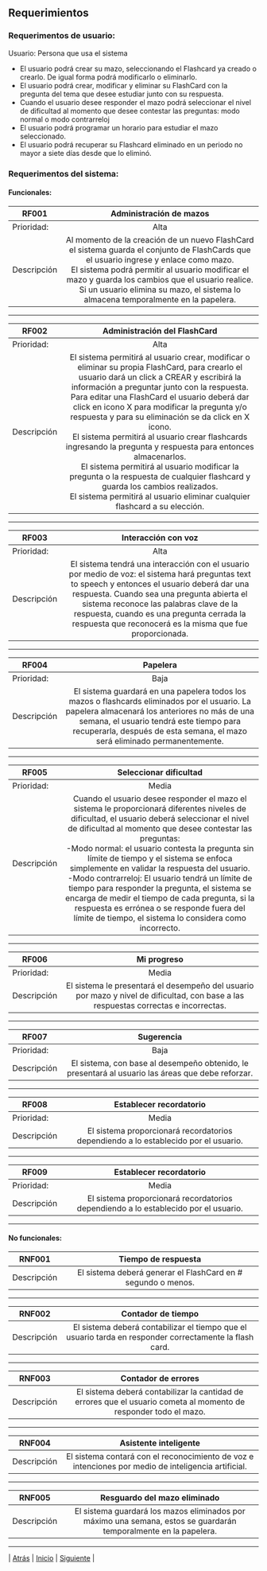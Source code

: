 ## Requerimientos 

### Requerimentos de usuario:

Usuario: Persona que usa el sistema

* El usuario podrá crear su mazo, seleccionando el Flashcard ya creado o crearlo. De igual forma podrá modificarlo o eliminarlo.
* El usuario podrá crear, modificar y eliminar su FlashCard con la pregunta del tema que desee estudiar junto con su respuesta. 
* Cuando el  usuario desee responder el mazo  podrá seleccionar el nivel de dificultad al momento que desee contestar las preguntas: modo normal o modo contrarreloj
* El usuario podrá programar un horario para estudiar el mazo seleccionado.
* El usuario podrá recuperar su Flashcard eliminado en un periodo no mayor a siete días desde que lo eliminó.

### Requerimentos del sistema: 

#### Funcionales: 

| RF001   |       Administración de mazos      |  
|----------|:-------------:|
| Prioridad:| Alta |
| Descripción |Al momento de la creación de un nuevo FlashCard el sistema guarda el conjunto de FlashCards que el usuario ingrese y enlace como mazo.<br>El sistema podrá permitir al usuario modificar el mazo y guarda los cambios que el usuario realice.<br>Si un usuario elimina su mazo, el sistema lo almacena temporalmente en la papelera. |

***

| RF002   |      Administración del FlashCard       |  
|----------|:-------------:|
| Prioridad:| Alta |
| Descripción |El sistema permitirá al usuario crear, modificar o eliminar su propia FlashCard, para crearlo el usuario dará un click a CREAR y escribirá la información a preguntar junto con la respuesta. Para editar una FlashCard el usuario deberá dar click en icono X para modificar la pregunta y/o respuesta y para su eliminación se da click en X icono. <br> El sistema permitirá al usuario crear flashcards ingresando la pregunta y respuesta para entonces almacenarlos. <br> El sistema permitirá al usuario modificar la pregunta o la respuesta de cualquier flashcard y guarda los cambios realizados. <br> El sistema permitirá al usuario eliminar cualquier flashcard a su elección.|

***

| RF003   |      Interacción con voz      |  
|----------|:-------------:|
| Prioridad:| Alta |
| Descripción |El sistema tendrá una interacción con el usuario por medio de voz: el sistema hará preguntas text to speech y entonces el usuario deberá dar una respuesta. Cuando sea una pregunta abierta el sistema reconoce las palabras clave de la respuesta, cuando es una pregunta cerrada la respuesta que reconocerá es la misma que fue proporcionada.|

***

| RF004   |      Papelera       |  
|----------|:-------------:|
| Prioridad:| Baja |
| Descripción |El sistema guardará en una papelera todos los mazos o flashcards eliminados por el usuario. La papelera almacenará los anteriores no más de una semana, el usuario tendrá este tiempo para recuperarla, después de esta semana, el mazo será eliminado permanentemente.|

***

| RF005   |      Seleccionar dificultad       |  
|----------|:-------------:|
| Prioridad:| Media |
| Descripción | Cuando el  usuario desee responder el mazo el sistema le proporcionará diferentes niveles de dificultad, el usuario deberá seleccionar el nivel de dificultad al momento que desee contestar las preguntas: <br> -Modo normal: el usuario contesta la pregunta sin límite de tiempo y el sistema se enfoca simplemente en validar la respuesta del usuario.<br> -Modo contrarreloj: El usuario tendrá un límite de tiempo para responder la pregunta, el sistema se encarga de medir el tiempo de cada pregunta, si la respuesta es errónea o se responde fuera del límite de tiempo, el sistema lo considera como incorrecto.|

***

| RF006   |      Mi progreso       |  
|----------|:-------------:|
| Prioridad:| Media |
| Descripción |El sistema le presentará el desempeño del usuario por mazo y nivel de dificultad, con base a las respuestas correctas e incorrectas.|

***

| RF007   |      Sugerencia       |  
|----------|:-------------:|
| Prioridad:| Baja |
| Descripción |El sistema, con base al desempeño obtenido, le presentará al usuario las áreas que debe reforzar.|

***

| RF008   |      Establecer recordatorio       |  
|----------|:-------------:|
| Prioridad:| Media |
| Descripción |El sistema proporcionará recordatorios dependiendo a lo establecido por el usuario.|

***

| RF009   |      Establecer recordatorio       |  
|----------|:-------------:|
| Prioridad:| Media |
| Descripción |El sistema proporcionará recordatorios dependiendo a lo establecido por el usuario.|

***

#### No funcionales:
| RNF001   |      Tiempo de respuesta       |  
|----------|:-------------:|
| Descripción | El sistema deberá generar el FlashCard en # segundo o menos. |

***

| RNF002   |      Contador de tiempo       |  
|----------|:-------------:|
| Descripción | El sistema deberá contabilizar el tiempo que el usuario tarda en responder correctamente la flash card. |

***

| RNF003   |      Contador de errores       |  
|----------|:-------------:|
| Descripción | El sistema deberá contabilizar la cantidad de errores que el usuario cometa al momento de responder todo el mazo. |

***

| RNF004   |      Asistente inteligente       |  
|----------|:-------------:|
| Descripción | El sistema contará con el reconocimiento de voz e intenciones por medio de inteligencia artificial. |

***

| RNF005   |      Resguardo del mazo eliminado       |  
|----------|:-------------:|
| Descripción | El sistema guardará los mazos eliminados por máximo una semana, estos se guardarán temporalmente en la papelera. |


***

| [Atrás](https://github.com/Audny738/POO_Project/blob/master/DOCUMENTACIÓN/1.%20Objetivos.md "Atrás") 
| [Inicio](https://github.com/Audny738/POO_Project "Inicio") 
| [Siguiente](https://github.com/Audny738/POO_Project/blob/master/DOCUMENTACIÓN/3.%20Historias%20de%20Usuario.md "Siguiente") |